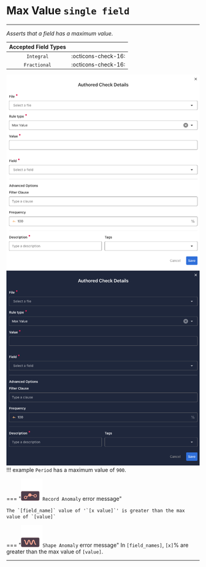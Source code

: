 # Max Value <spam id='single-field'>`single field`</spam>

---

*Asserts that a field has a maximum value.*

| Accepted Field Types   |                      |
| :--------------------: | :------------------: |
| `Integral`             | :octicons-check-16:   |
| `Fractional`           | :octicons-check-16:   |

![Screenshot](../assets/checks/rule-types/max-value-check-light.png#only-light)
![Screenshot](../assets/checks/rule-types/max-value-check-dark.png#only-dark)
!!! example
    `Period` has a maximum value of `900`.

=== "![Screenshot](../assets/checks/rule-types/icons/icon-record-anomaly-dark.svg)`Record Anomaly` error message"

    The `[field_name]` value of '`[x value]`' is greater than the max value of `[value]`

=== "![Screenshot](../assets/checks/rule-types/icons/icon-shape-anomaly-dark.svg)`Shape Anomaly` error message"
    In `[field_names]`, `[x]`% are greater than the max value of `[value]`.

---
